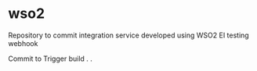 # wso2
Repository to commit integration service developed using WSO2 EI
testing webhook

Commit to Trigger build . .

